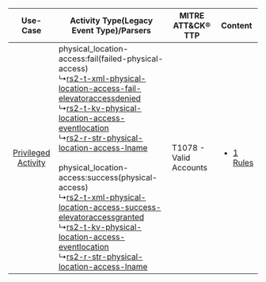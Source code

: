 |    Use-Case    | Activity Type(Legacy Event Type)/Parsers    | MITRE ATT&CK® TTP          | Content    |
|:----:| ---- | ---- | ---- |
| [Privileged Activity](../../../UseCases/uc_privileged_activity.md) |  physical_location-access:fail(failed-physical-access)<br> ↳[rs2-t-xml-physical-location-access-fail-elevatoraccessdenied](Ps/pC_rs2txmlphysicallocationaccessfailelevatoraccessdenied.md)<br> ↳[rs2-t-kv-physical-location-access-eventlocation](Ps/pC_rs2tkvphysicallocationaccesseventlocation.md)<br> ↳[rs2-r-str-physical-location-access-lname](Ps/pC_rs2rstrphysicallocationaccesslname.md)<br><br> physical_location-access:success(physical-access)<br> ↳[rs2-t-xml-physical-location-access-success-elevatoraccessgranted](Ps/pC_rs2txmlphysicallocationaccesssuccesselevatoraccessgranted.md)<br> ↳[rs2-t-kv-physical-location-access-eventlocation](Ps/pC_rs2tkvphysicallocationaccesseventlocation.md)<br> ↳[rs2-r-str-physical-location-access-lname](Ps/pC_rs2rstrphysicallocationaccesslname.md)<br> | T1078 - Valid Accounts<br> | [<ul><li>1 Rules</li></ul>](RM/r_m_rs2_technologies_rs2_technologies_Privileged_Activity.md) |
